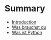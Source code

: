 # Summary

* [Introduction](README.md)
* [Was brauchst du](chapter1.md)
* [Was ist Python](was_ist_python.md)

